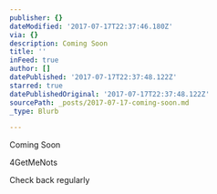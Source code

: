 ```yaml
---
publisher: {}
dateModified: '2017-07-17T22:37:46.180Z'
via: {}
description: Coming Soon
title: ''
inFeed: true
author: []
datePublished: '2017-07-17T22:37:48.122Z'
starred: true
datePublishedOriginal: '2017-07-17T22:37:48.122Z'
sourcePath: _posts/2017-07-17-coming-soon.md
_type: Blurb

---
```

Coming Soon

4GetMeNots

Check back regularly
